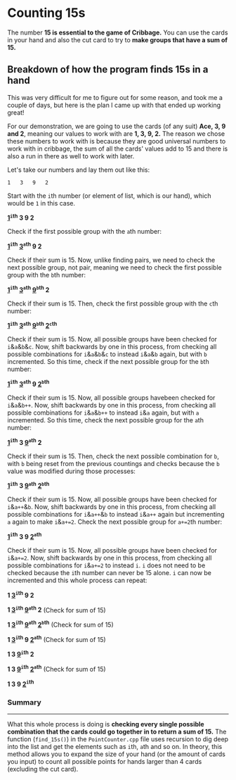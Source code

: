 # Counting 15s

The number **15 is essential to the game of Cribbage.** You can use the cards in your hand and also the cut card to try to **make groups that have a sum of 15.**

## Breakdown of how the program finds 15s in a hand

This was very difficult for me to figure out for some reason, and took me a couple of days, but here is the plan I came up with that ended up working great!

For our demonstration, we are going to use the cards (of any suit) **Ace, 3, 9 and 2**, meaning our values to work with are **1, 3, 9, 2.** The reason we chose these numbers to work with is because they are good universal numbers to work with in cribbage, the sum of all the cards' values add to 15 and there is also a run in there as well to work with later.

Let's take our numbers and lay them out like this:

 ```1   3   9   2```
 
 Start with the  ``` i ```th number (or element of list, which is our hand), which would be  ``` 1 ```  in this case.
 
**<ins>1</ins><sup>```i```th</sup>   3   9   2**

Check if the first possible group with the ```a```th number:

**<ins>1</ins><sup>```i```th</sup>   <ins>3</ins><sup>```a```th</sup>   9   2**

Check if their sum is 15. Now, unlike finding pairs, we need to check the next possible group, not pair, meaning we need to check the first possible group with the ```b```th number:

**<ins>1</ins><sup>```i```th</sup>   <ins>3</ins><sup>```a```th</sup>   <ins>9</ins><sup>```b```th</sup>   2**

Check if their sum is 15. Then, check the first possible group with the ```c```th number:

**<ins>1</ins><sup>```i```th</sup>   <ins>3</ins><sup>```a```th</sup>   <ins>9</ins><sup>```b```th</sup>   <ins>2</ins><sup>```c```th</sup>**

Check if their sum is 15. Now, all possible groups have been checked for ```i```&```a```&```b```&```c```.
Now, shift backwards by one in this process, from checking all possible combinations for ```i```&```a```&```b```&```c``` to instead ```i```&```a```&```b``` again, but with ```b``` incremented. So this time, check if the next possible group for the ```b```th number:

**<ins>1</ins><sup>```i```th</sup>   <ins>3</ins><sup>```a```th</sup>   9   <ins>2</ins><sup>```b```th</sup>**

Check if their sum is 15. Now, all possible groups havebeen checked for ```i```&```a```&```b++```. Now, shift backwards by one in this process, from checking all possible combinations for ```i```&```a```&```b++``` to instead ```i```&```a``` again, but with ```a``` incremented. So this time, check the next possible group for the ```a```th number:

**<ins>1</ins><sup>```i```th</sup>   3   <ins>9</ins><sup>```a```th</sup>   2**

Check if their sum is 15. Then, check the next possible combination for ```b```, with ```b``` being reset from the previous countings and checks because the ```b``` value was modified during those processes:

**<ins>1</ins><sup>```i```th</sup>   3   <ins>9</ins><sup>```a```th</sup>   <ins>2</ins><sup>```b```th</sup>**

Check if their sum is 15. Now, all possible groups have been checked for ```i```&```a++```&```b```. Now, shift backwards by one in this process, from checking all possible combinations for ```i```&```a++```&```b``` to instead ```i```&```a++``` again but incrementing ```a``` again to make ```i```&```a+=2```. Check the next possible group for ```a+=2```th number:

**<ins>1</ins><sup>```i```th</sup>   3   9   <ins>2</ins><sup>```a```th</sup>**

Check if their sum is 15. Now, all possible groups have been checked for ```i```&```a+=2```. Now, shift backwards by one in this process, from checking all possible combinations for ```i```&```a+=2``` to instead ```i```. ```i``` does not need to be checked because the ```i```th number can never be 15 alone. ```i``` can now be incremented and this whole process can repeat:

**1   <ins>3</ins><sup>```i```th</sup>   9   2**

**1   <ins>3</ins><sup>```i```th</sup>   <ins>9</ins><sup>```a```th</sup>   2** (Check for sum of 15)

**1   <ins>3</ins><sup>```i```th</sup>   <ins>9</ins><sup>```a```th</sup>   <ins>2</ins><sup>```b```th</sup>** (Check for sum of 15)

**1   <ins>3</ins><sup>```i```th</sup>   9  <ins>2</ins><sup>```a```th</sup>** (Check for sum of 15)

**1   3   <ins>9</ins><sup>```i```th</sup>   2**

**1   3   <ins>9</ins><sup>```i```th</sup>   <ins>2</ins><sup>```a```th</sup>** (Check for sum of 15)

**1   3   9   <ins>2</ins><sup>```i```th</sup>**


### Summary
---
What this whole process is doing is **checking every single possible combination that the cards could go together in to return a sum of 15.** The function (```find_15s()```) in the ```PointCounter.cpp``` file uses recursion to dig deep into the list and get the elements such as ```i```th, ```a```th and so on. In theory, this method allows you to expand the size of your hand (or the amount of cards you input) to count all possible points for hands larger than 4 cards (excluding the cut card).